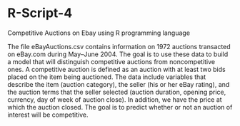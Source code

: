# R-Script-4
Competitive Auctions on Ebay using R programming language


The file eBayAuctions.csv contains information on 1972 auctions transacted on eBay.com during May–June 2004. The goal is to use these data to build a model that will distinguish
competitive auctions from noncompetitive ones. A competitive auction is defined as an auction with at least
two bids placed on the item being auctioned. The data include variables that describe the item (auction
category), the seller (his or her eBay rating), and the auction terms that the seller selected (auction duration,
opening price, currency, day of week of auction close). In addition, we have the price at which the auction
closed. The goal is to predict whether or not an auction of interest will be competitive.
